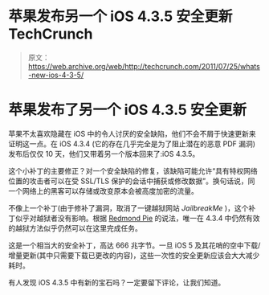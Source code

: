 # 苹果发布另一个 iOS 4.3.5 安全更新 TechCrunch

> 原文：<https://web.archive.org/web/http://techcrunch.com/2011/07/25/whats-new-ios-4-3-5/>

# 苹果发布了另一个 iOS 4.3.5 安全更新

苹果不太喜欢隐藏在 iOS 中的令人讨厌的安全缺陷，他们不会不屑于快速更新来证明这一点。在 iOS 4.3.4 (它的存在几乎完全是为了阻止潜在的恶意 PDF 漏洞)发布后仅仅 10 天，他们又带着另一个版本回来了:iOS 4.3.5。

这个小补丁的主要修正？对一个安全缺陷的修复，该缺陷可能允许“具有特权网络位置的攻击者可以在受 SSL/TLS 保护的会话中捕获或修改数据”。换句话说，同一个网络上的黑客可以存储或改变原本会被高度加密的流量。

不像上一个补丁(由于修补了漏洞，取消了一键越狱网站 *JailbreakMe* )，这个补丁似乎对越狱者没有影响。根据 [Redmond Pie](https://web.archive.org/web/20230204222429/http://www.redmondpie.com/jailbreak-4.3.5-ios-iphone-4-3gs-ipod-touch-4g-3g-ipad-1-using-redsn0w-how-to-tutorial/) 的说法，唯一在 4.3.4 中仍然有效的越狱方法似乎仍然可以在这里完成任务。

这是一个相当大的安全补丁，高达 666 兆字节。一旦 iOS 5 及其花哨的空中下载/增量更新(其中只需要下载已更改的内容)，这些一次性的安全更新应该会大大减少耗时。

有人发现 iOS 4.3.5 中有新的宝石吗？一定要留下评论，让我们知道。